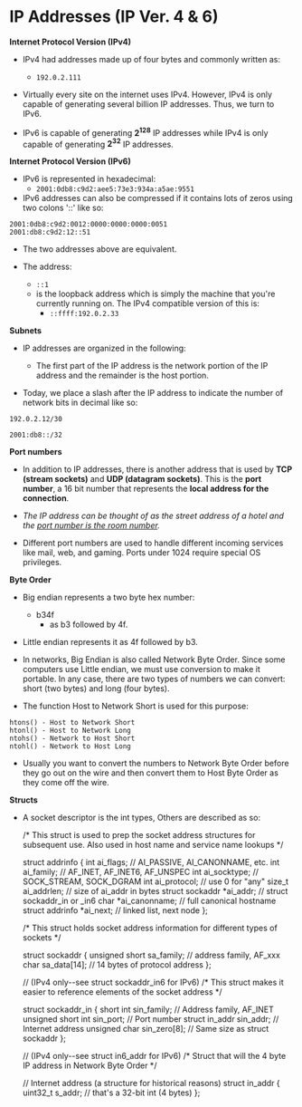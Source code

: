 # IP Addresses (IP Ver. 4 & 6)

**Internet Protocol Version (IPv4)**

- IPv4 had addresses made up of four bytes and commonly written as:
  - `192.0.2.111`

- Virtually every site on the internet uses IPv4. However, IPv4 is only capable of generating several billion IP addresses. Thus, we turn to IPv6.

- IPv6 is capable of generating **2<sup>128</sup>** IP addresses while IPv4 is only capable of generating **2<sup>32</sup>** IP addresses.

**Internet Protocol Version (IPv6)**

- IPv6 is represented in hexadecimal:
  - `2001:0db8:c9d2:aee5:73e3:934a:a5ae:9551`
- IPv6 addresses can also be compressed if it contains lots of zeros using two colons '::' like so:

```
2001:0db8:c9d2:0012:0000:0000:0000:0051
2001:db8:c9d2:12::51
```

- The two addresses above are equivalent.

- The address:
  - `::1`
  - is the loopback address which is simply the machine that you're currently running on. The IPv4 compatible version of this is:
    - `::ffff:192.0.2.33`

**Subnets**

- IP addresses are organized in the following:
  - The first part of the IP address is the network portion of the IP address and the remainder is the host portion.

- Today, we place a slash after the IP address to indicate the number of network bits in decimal like so:

```
192.0.2.12/30

2001:db8::/32
```

**Port numbers**

- In addition to IP addresses, there is another address that is used by **TCP** **(stream sockets)** and **UDP (datagram sockets)**. This is the **port number**, a 16 bit number that represents the **local address for the connection**.

- *The IP address can be thought of as the street address of a hotel and the <u>port number is the room number</u>.*

- Different port numbers are used to handle different incoming services like mail, web, and gaming. Ports under 1024 require special OS privileges.

**Byte Order**

- Big endian represents a two byte hex number:
  - b34f 
    - as b3 followed by 4f.

- Little endian represents it as 4f followed by b3.

- In networks, Big Endian is also called Network Byte Order. Since some computers use Little endian, we must use conversion to make it portable. In any case, there are two types of numbers we can convert: short (two bytes) and long (four bytes).

- The function Host to Network Short is used for this purpose:

```
htons() - Host to Network Short
htonl() - Host to Network Long
ntohs() - Network to Host Short
ntohl() - Network to Host Long
```

- Usually you want to convert the numbers to Network Byte Order before they go out on the wire and then convert them to Host Byte Order as they come off the wire. 

**Structs**

- A socket descriptor is the int types, Others are described as so:

	/* This struct is used to prep the socket address structures for
	subsequent use. Also used in host name and service name lookups */
	
	struct addrinfo {
		int      	ai_flags;     // AI_PASSIVE, AI_CANONNAME, etc.
	    int      	ai_family;    // AF_INET, AF_INET6, AF_UNSPEC
		int      	ai_socktype;  // SOCK_STREAM, SOCK_DGRAM
		int      	ai_protocol;  // use 0 for "any"
		size_t		ai_addrlen;   // size of ai_addr in bytes
		struct sockaddr *ai_addr;      // struct sockaddr_in or _in6
		char            *ai_canonname; // full canonical hostname
	        struct addrinfo *ai_next;      // linked list, next node
	};
	
	/* This struct holds socket address information for different types
	of sockets */
	
	struct sockaddr {
		unsigned short  sa_family;    // address family, AF_xxx
	    char            sa_data[14];  // 14 bytes of protocol address
	};
	
	// (IPv4 only--see struct sockaddr_in6 for IPv6)
	/* This struct makes it easier to reference elements of the socket
	address */
	
	struct sockaddr_in {
		short int          sin_family;  // Address family, AF_INET
		unsigned short int sin_port;    // Port number
		struct in_addr     sin_addr;    // Internet address
		unsigned char      sin_zero[8]; // Same size as struct sockaddr
	};
	
	// (IPv4 only--see struct in6_addr for IPv6)
	/* Struct that will the 4 byte IP address in Network Byte Order */
	
	// Internet address (a structure for historical reasons)
	struct in_addr {
	   	uint32_t s_addr; // that's a 32-bit int (4 bytes)
	    };
